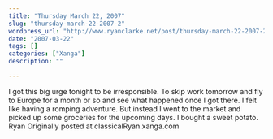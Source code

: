 ```yaml
---
title: "Thursday March 22, 2007"
slug: "thursday-march-22-2007-2"
wordpress_url: "http://www.ryanclarke.net/post/thursday-march-22-2007-2/"
date: "2007-03-22"
tags: []
categories: ["Xanga"]
description: ""

---
```


I got this big urge tonight to be irresponsible. To skip work tomorrow and fly to Europe for a month or so and see what happened once I got there. I felt like having a romping adventure. But instead I went to the market and picked up some groceries for the upcoming days. I bought a sweet potato.
Ryan
Originally posted at classicalRyan.xanga.com
